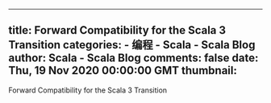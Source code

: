 
---
title: Forward Compatibility for the Scala 3 Transition
categories: 
    - 编程
    - Scala - Scala Blog
author: Scala - Scala Blog
comments: false
date: Thu, 19 Nov 2020 00:00:00 GMT
thumbnail: 
---

<div>   
Forward Compatibility for the Scala 3 Transition  
</div>
            